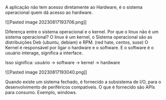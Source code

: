
A aplicação não tem acesso diretamente ao Hardware, é o sistema operacional quem dá acesso ao hardware.

![[Pasted image 20230817193706.png]]

Diferença entre o sistema operacional e o kernel. Por que o linux não é um sistema operacional?  O linux é um kernel, o Sistema operacional são as distribuições Deb (ubuntu, debiam) e RPM. (red hate, centos, suse)
O Kernel é responsável por ligar o hardware e o software. E o software é o usuário interage, significa a interface. 

Isso significa: usuário -> software -> kernel -> hardware

![[Pasted image 20230817193040.png]]


Quando existe um sistema fechado, é fornecido a subsistema de I/O, para o desenvolvimento de periféricos compatíveis. O que é fornecido são APIs para consumo. Exemplo, windows. 

